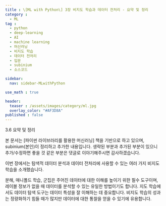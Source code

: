 ```yaml
---
title : \[ML with Python\] 3장 비지도 학습과 데이터 전처리 - 요약 및 정리
category :
  - ML
tag :
  - python
  - deep-learning
  - AI
  - machine learning
  - 머신러닝
  - 비지도 학습
  - 데이터 전처리
  - 입문
  - subinium
  - 소스코드

sidebar:
  nav: sidebar-MLwithPython

use_math : true

header:
  teaser : /assets/images/category/ml.jpg
  overlay_color: "#AF3D8A"
published : false
---
```


3.6 요약 및 정리

본 문서는 [파이썬 라이브러리를 활용한 머신러닝] 책을 기반으로 하고 있으며, subinium(본인)이 정리하고 추가한 내용입니다. 생략된 부분과 추가된 부분이 있으니 추가/수정하면 좋을 것 같은 부분은 댓글로 이야기해주시면 감사하겠습니다.

이번 장에서는 탐색적 데이터 분석과 데이터 전처리에 사용할 수 있는 여러 가지 비지도 학습을 소개했습니다.

분해, 매니폴드 학습, 군집은 주어진 데이터에 대한 이해를 높이기 위한 필수 도구이며, 레이블 정보가 없을 때 데이터를 분석할 수 있는 유일한 방법이기도 합니다. 지도 학습에서도 데이터 탐색 도구는 데이터 특성을 잘 이해하는 데 중요합니다.
비지도 학습의 성과는 정량화하기 힘들 때가 많지만 데이터에 대한 통찰을 얻을 수 있기에 유용합니다.
